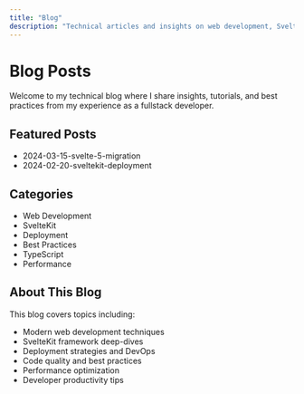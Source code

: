 ```yaml
---
title: "Blog"
description: "Technical articles and insights on web development, SvelteKit, and modern programming practices"
---
```


# Blog Posts

Welcome to my technical blog where I share insights, tutorials, and best practices from my experience as a fullstack developer.

## Featured Posts
- 2024-03-15-svelte-5-migration
- 2024-02-20-sveltekit-deployment

## Categories
- Web Development
- SvelteKit
- Deployment
- Best Practices
- TypeScript
- Performance

## About This Blog

This blog covers topics including:
- Modern web development techniques
- SvelteKit framework deep-dives
- Deployment strategies and DevOps
- Code quality and best practices
- Performance optimization
- Developer productivity tips